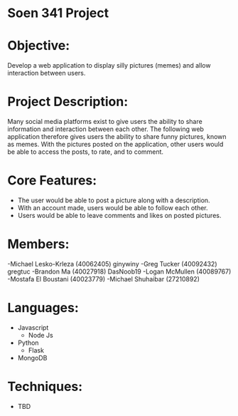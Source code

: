 # Soen 341 Project

# Objective:
Develop a web application to display silly pictures (memes) and allow interaction between users.

# Project Description:
Many social media platforms exist to give users the ability to share information and interaction between each other. The following web application therefore gives users the ability to share funny pictures, known as memes. With the pictures posted on the application, other users would be able to access the posts, to rate, and to comment.

# Core Features:
- The user would be able to post a picture along with a description. 
- With an account made, users would be able to follow each other. 
- Users would be able to leave comments and likes on posted pictures.

# Members:
-Michael Lesko-Krleza (40062405) ginywiny
-Greg Tucker (40092432) gregtuc
-Brandon Ma (40027918) DasNoob19
-Logan McMullen (40089767)
-Mostafa El Boustani (40023779)
-Michael Shuhaibar (27210892)  

# Languages:
- Javascript
	- Node Js
- Python 
	- Flask
- MongoDB

# Techniques:
- TBD

